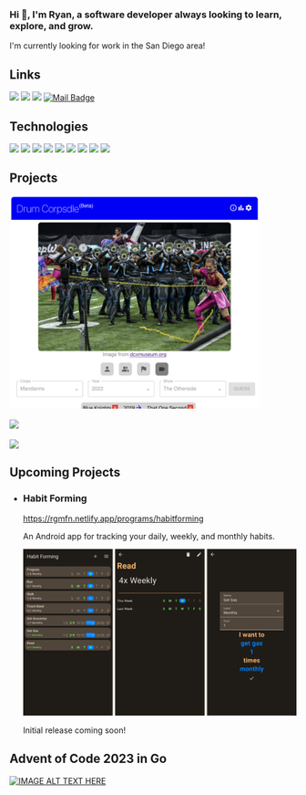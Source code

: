   ### Hi :wave:, I'm Ryan, a software developer always looking to learn, explore, and grow.
  
I'm currently looking for work in the San Diego area!

## Links

[![](https://img.shields.io/badge/My%20Website-5ea675?style=for-the-badge)](https://linkedin.com/in/rgmfn)
[![](https://img.shields.io/badge/-youtube-ff0000?style=for-the-badge&logo=YouTube&logoColor=white)](https://www.youtube.com/@RagamuffinAround)
[![](https://img.shields.io/badge/LinkedIn-0077B5?style=for-the-badge&logo=linkedin&logoColor=white)](https://linkedin.com/in/rgmfn)
[![Mail Badge](https://img.shields.io/badge/-gmail-c14438?style=for-the-badge&logo=Gmail&logoColor=white&link=mailto:rgmfn.dev@gmail.com)](mailto:rgmfn.dev@gmail.com)

## Technologies
![](https://img.shields.io/badge/JavaScript-F7DF1E?style=for-the-badge&logo=JavaScript&logoColor=white)
![](https://img.shields.io/badge/React-20232A?style=for-the-badge&logo=react&logoColor=61DAFB)
![](https://img.shields.io/badge/C-00599C?style=for-the-badge&logo=c&logoColor=white)
![](https://img.shields.io/badge/Kotlin-0095D5?&style=for-the-badge&logo=kotlin&logoColor=white)
![](https://img.shields.io/badge/Go-00ADD8?style=for-the-badge&logo=go&logoColor=white)
![](https://img.shields.io/badge/Python-14354C?style=for-the-badge&logo=python&logoColor=white)
![](https://img.shields.io/badge/Node.js-43853D?style=for-the-badge&logo=node.js&logoColor=white)
![](https://img.shields.io/badge/PostgreSQL-316192?style=for-the-badge&logo=postgresql&logoColor=white)
![](https://img.shields.io/badge/Material--UI-0081CB?style=for-the-badge&logo=material-ui&logoColor=white)

## Projects

<a href="https://drumcorpsdle.netlify.app">
  <img align="center" src="https://raw.githubusercontent.com/rgmfn/rgmfn/main/drumcorpsdle.png" width="440"/>
</a>
<br>
<br>
<a href="https://github.com/rgmfn/spotify-tags">
  <img align="center" src="https://github-readme-stats.vercel.app/api/pin/?username=rgmfn&repo=spotify-tags&theme=nord" />
</a>
<br>
<br>
<a href="https://github.com/rgmfn/corg">
  <img align="center" src="https://github-readme-stats.vercel.app/api/pin/?username=rgmfn&repo=corg&theme=nord" />
</a>

## Upcoming Projects

* ### Habit Forming
    https://rgmfn.netlify.app/programs/habitforming

    An Android app for tracking your daily, weekly, and monthly habits.
    
    [<img src="https://raw.githubusercontent.com/rgmfn/rgmfn/main/habit forming prerelease.png" />](https://rgmfn.netlify.app/programs/habitforming)
    
    Initial release coming soon!

## Advent of Code 2023 in Go
[![IMAGE ALT TEXT HERE](http://img.youtube.com/vi/HFzpkD5JvJk/0.jpg)](https://www.youtube.com/watch?v=HFzpkD5JvJk&list=PLUrcwzrJaG0hxyYqhRj5gfracECmRY314)
